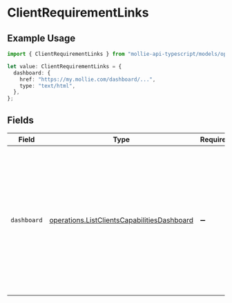 # ClientRequirementLinks

## Example Usage

```typescript
import { ClientRequirementLinks } from "mollie-api-typescript/models/operations";

let value: ClientRequirementLinks = {
  dashboard: {
    href: "https://my.mollie.com/dashboard/...",
    type: "text/html",
  },
};
```

## Fields

| Field                                                                                                                                                           | Type                                                                                                                                                            | Required                                                                                                                                                        | Description                                                                                                                                                     | Example                                                                                                                                                         |
| --------------------------------------------------------------------------------------------------------------------------------------------------------------- | --------------------------------------------------------------------------------------------------------------------------------------------------------------- | --------------------------------------------------------------------------------------------------------------------------------------------------------------- | --------------------------------------------------------------------------------------------------------------------------------------------------------------- | --------------------------------------------------------------------------------------------------------------------------------------------------------------- |
| `dashboard`                                                                                                                                                     | [operations.ListClientsCapabilitiesDashboard](../../models/operations/listclientscapabilitiesdashboard.md)                                                      | :heavy_minus_sign:                                                                                                                                              | If known, a deep link to the Mollie dashboard of the client, where the requirement can be fulfilled.<br/>For example, where necessary documents are to be uploaded. | {<br/>"href": "https://my.mollie.com/dashboard/...",<br/>"type": "text/html"<br/>}                                                                              |